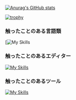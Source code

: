 [![Anurag's GitHub stats](https://github-readme-stats.vercel.app/api?username=sos05o&show_icons=true&count_private=true&include_all_commits=true&theme=synthwave)](https://github.com/anuraghazra/github-readme-stats)

[![trophy](https://github-profile-trophy.vercel.app/?username=sos05o&theme=radical)](https://github.com/ryo-ma/github-profile-trophy)

### 触ったことのある言語類

[![My Skills](https://skillicons.dev/icons?i=astro,aws,babel,bash,bootstrap,bun,cs,cpp,css,cypress,dart,django,docker,dynamodb,elixir,firebase,flask,flutter,gatsby,gcp,git,go,gradle,graphql,heroku,html,java,js,jest,jquery,laravel,linux,md,materialui,maven,mysql,nextjs,nginx,nodejs,npm,obsidian,php,pnpm,postgres,postman,powershell,prisma,py,react,redux,sass,spring,selenium,svg,tailwind,terraform,ts,ubuntu,vercel,visualstudio,vite,vscode,wasm,webpack,windows,xd,yarn)

### 触ったことのあるエディター

[![My Skills](https://skillicons.dev/icons?i=eclipse,clion,idea,phpstorm,pycharm,webstorm)](https://skillicons.dev)

### 触ったことのあるツール

[![My Skills](https://skillicons.dev/icons?i=codepen,discord,figma,gmail,github,stackoverflow,supabase,twitter)](https://skillicons.dev)

<!--
**sos05o/sos05o** is a ✨ _special_ ✨ repository because its `README.md` (this file) appears on your GitHub profile.

Here are some ideas to get you started:

- 🔭 I’m currently working on ...
- 🌱 I’m currently learning ...
- 👯 I’m looking to collaborate on ...
- 🤔 I’m looking for help with ...
- 💬 Ask me about ...
- 📫 How to reach me: ...
- 😄 Pronouns: ...
- ⚡ Fun fact: ...
-->
